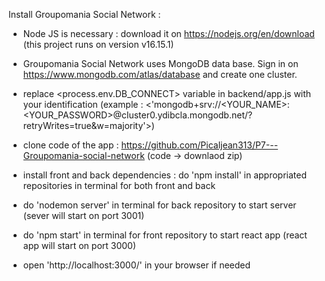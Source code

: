 Install Groupomania Social Network :

- Node JS is necessary : download it on https://nodejs.org/en/download
    (this project runs on version v16.15.1)

- Groupomania Social Network uses MongoDB data base. 
    Sign in on https://www.mongodb.com/atlas/database and create one cluster.

- replace <process.env.DB_CONNECT> variable in backend/app.js with your identification (example : <'mongodb+srv://<YOUR_NAME>:<YOUR_PASSWORD>@cluster0.ydibcla.mongodb.net/?retryWrites=true&w=majority'>)

- clone code of the app : https://github.com/Picaljean313/P7---Groupomania-social-network
  (code -> downlaod zip)

- install front and back dependencies : do 'npm install' in appropriated repositories in terminal for both front and back

- do 'nodemon server' in terminal for back repository to start server
  (sever will start on port 3001)

- do 'npm start' in terminal for front repository to start react app
  (react app will start on port 3000)

- open 'http://localhost:3000/' in your browser if needed



